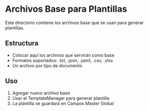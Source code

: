 # Archivos Base para Plantillas

Este directorio contiene los archivos base que se usan para generar plantillas.

## Estructura
- Colocar aquí los archivos que servirán como base
- Formatos soportados: .txt, .json, .yaml, .csv, .xlsx
- Un archivo por tipo de documento

## Uso
1. Agregar nuevo archivo base
2. Usar el TemplateManager para generar plantilla
3. La plantilla se guardará en Campos Master Global
